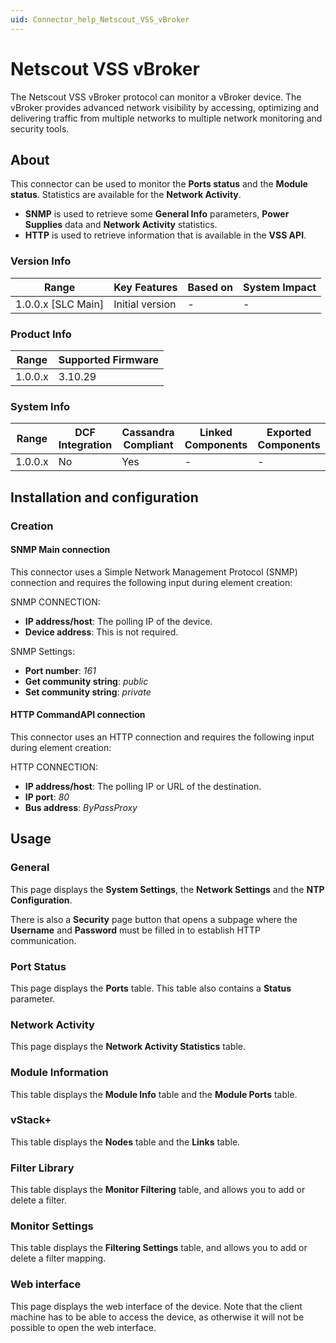 ```yaml
---
uid: Connector_help_Netscout_VSS_vBroker
---
```


# Netscout VSS vBroker

The Netscout VSS vBroker protocol can monitor a vBroker device. The vBroker provides advanced network visibility by accessing, optimizing and delivering traffic from multiple networks to multiple network monitoring and security tools.

## About

This connector can be used to monitor the **Ports status** and the **Module status**. Statistics are available for the **Network Activity**.

- **SNMP** is used to retrieve some **General Info** parameters, **Power Supplies** data and **Network Activity** statistics.
- **HTTP** is used to retrieve information that is available in the **VSS API**.

### Version Info

| Range                | Key Features     | Based on     | System Impact     |
|----------------------|------------------|--------------|-------------------|
| 1.0.0.x [SLC Main]   | Initial version  | -            | -                 |

### Product Info

| Range     | Supported Firmware     |
|-----------|------------------------|
| 1.0.0.x   | 3.10.29                |

### System Info

| Range     | DCF Integration     | Cassandra Compliant     | Linked Components     | Exported Components     |
|-----------|---------------------|-------------------------|-----------------------|-------------------------|
| 1.0.0.x   | No                  | Yes                     | -                     | -                       |

## Installation and configuration

### Creation

#### SNMP Main connection

This connector uses a Simple Network Management Protocol (SNMP) connection and requires the following input during element creation:

SNMP CONNECTION:

- **IP address/host**: The polling IP of the device.
- **Device address**: This is not required.

SNMP Settings:

- **Port number**: *161*
- **Get community string**: *public*
- **Set community string**: *private*

#### HTTP CommandAPI connection

This connector uses an HTTP connection and requires the following input during element creation:

HTTP CONNECTION:

- **IP address/host**: The polling IP or URL of the destination.
- **IP port**: *80*
- **Bus address**: *ByPassProxy*

## Usage

### General

This page displays the **System Settings**, the **Network Settings** and the **NTP Configuration**.

There is also a **Security** page button that opens a subpage where the **Username** and **Password** must be filled in to establish HTTP communication.

### Port Status

This page displays the **Ports** table. This table also contains a **Status** parameter.

### Network Activity

This page displays the **Network Activity Statistics** table.

### Module Information

This table displays the **Module Info** table and the **Module Ports** table.

### vStack+

This table displays the **Nodes** table and the **Links** table.

### Filter Library

This table displays the **Monitor Filtering** table, and allows you to add or delete a filter.

### Monitor Settings

This table displays the **Filtering Settings** table, and allows you to add or delete a filter mapping.

### Web interface

This page displays the web interface of the device. Note that the client machine has to be able to access the device, as otherwise it will not be possible to open the web interface.
